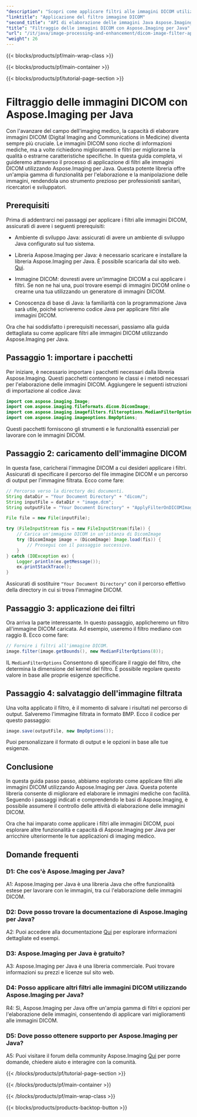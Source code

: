 ```yaml
---
"description": "Scopri come applicare filtri alle immagini DICOM utilizzando Aspose.Imaging per Java. Migliora l'imaging medico con facilità."
"linktitle": "Applicazione del filtro immagine DICOM"
"second_title": "API di elaborazione delle immagini Java Aspose.Imaging"
"title": "Filtraggio delle immagini DICOM con Aspose.Imaging per Java"
"url": "/it/java/image-processing-and-enhancement/dicom-image-filter-application/"
"weight": 26
---
```


{{< blocks/products/pf/main-wrap-class >}}

{{< blocks/products/pf/main-container >}}

{{< blocks/products/pf/tutorial-page-section >}}

# Filtraggio delle immagini DICOM con Aspose.Imaging per Java

Con l'avanzare del campo dell'imaging medico, la capacità di elaborare immagini DICOM (Digital Imaging and Communications in Medicine) diventa sempre più cruciale. Le immagini DICOM sono ricche di informazioni mediche, ma a volte richiedono miglioramenti e filtri per migliorarne la qualità o estrarne caratteristiche specifiche. In questa guida completa, vi guideremo attraverso il processo di applicazione di filtri alle immagini DICOM utilizzando Aspose.Imaging per Java. Questa potente libreria offre un'ampia gamma di funzionalità per l'elaborazione e la manipolazione delle immagini, rendendola uno strumento prezioso per professionisti sanitari, ricercatori e sviluppatori.

## Prerequisiti

Prima di addentrarci nei passaggi per applicare i filtri alle immagini DICOM, assicurati di avere i seguenti prerequisiti:

- Ambiente di sviluppo Java: assicurati di avere un ambiente di sviluppo Java configurato sul tuo sistema.

- Libreria Aspose.Imaging per Java: è necessario scaricare e installare la libreria Aspose.Imaging per Java. È possibile scaricarla dal sito web. [Qui](https://releases.aspose.com/imaging/java/).

- Immagine DICOM: dovresti avere un'immagine DICOM a cui applicare i filtri. Se non ne hai una, puoi trovare esempi di immagini DICOM online o crearne una tua utilizzando un generatore di immagini DICOM.

- Conoscenza di base di Java: la familiarità con la programmazione Java sarà utile, poiché scriveremo codice Java per applicare filtri alle immagini DICOM.

Ora che hai soddisfatto i prerequisiti necessari, passiamo alla guida dettagliata su come applicare filtri alle immagini DICOM utilizzando Aspose.Imaging per Java.

## Passaggio 1: importare i pacchetti

Per iniziare, è necessario importare i pacchetti necessari dalla libreria Aspose.Imaging. Questi pacchetti contengono le classi e i metodi necessari per l'elaborazione delle immagini DICOM. Aggiungere le seguenti istruzioni di importazione al codice Java:

```java
import com.aspose.imaging.Image;
import com.aspose.imaging.fileformats.dicom.DicomImage;
import com.aspose.imaging.imagefilters.filteroptions.MedianFilterOptions;
import com.aspose.imaging.imageoptions.BmpOptions;
```

Questi pacchetti forniscono gli strumenti e le funzionalità essenziali per lavorare con le immagini DICOM.

## Passaggio 2: caricamento dell'immagine DICOM

In questa fase, caricherai l'immagine DICOM a cui desideri applicare i filtri. Assicurati di specificare il percorso del file immagine DICOM e un percorso di output per l'immagine filtrata. Ecco come fare:

```java
// Percorso verso la directory dei documenti.
String dataDir = "Your Document Directory" + "dicom/";
String inputFile = dataDir + "image.dcm";
String outputFile = "Your Document Directory" + "ApplyFilterOnDICOMImage_out.bmp";

File file = new File(inputFile);

try (FileInputStream fis = new FileInputStream(file)) {
    // Carica un'immagine DICOM in un'istanza di DicomImage
    try (DicomImage image = (DicomImage) Image.load(fis)) {
        // Prosegui con il passaggio successivo.
    }
} catch (IOException ex) {
    Logger.println(ex.getMessage());
    ex.printStackTrace();
}
```

Assicurati di sostituire `"Your Document Directory"` con il percorso effettivo della directory in cui si trova l'immagine DICOM.

## Passaggio 3: applicazione dei filtri

Ora arriva la parte interessante. In questo passaggio, applicheremo un filtro all'immagine DICOM caricata. Ad esempio, useremo il filtro mediano con raggio 8. Ecco come fare:

```java
// Fornire i filtri all'immagine DICOM.
image.filter(image.getBounds(), new MedianFilterOptions(8));
```

IL `MedianFilterOptions` Consentono di specificare il raggio del filtro, che determina la dimensione del kernel del filtro. È possibile regolare questo valore in base alle proprie esigenze specifiche.

## Passaggio 4: salvataggio dell'immagine filtrata

Una volta applicato il filtro, è il momento di salvare i risultati nel percorso di output. Salveremo l'immagine filtrata in formato BMP. Ecco il codice per questo passaggio:

```java
image.save(outputFile, new BmpOptions());
```

Puoi personalizzare il formato di output e le opzioni in base alle tue esigenze.

## Conclusione

In questa guida passo passo, abbiamo esplorato come applicare filtri alle immagini DICOM utilizzando Aspose.Imaging per Java. Questa potente libreria consente di migliorare ed elaborare le immagini mediche con facilità. Seguendo i passaggi indicati e comprendendo le basi di Aspose.Imaging, è possibile assumere il controllo delle attività di elaborazione delle immagini DICOM.

Ora che hai imparato come applicare i filtri alle immagini DICOM, puoi esplorare altre funzionalità e capacità di Aspose.Imaging per Java per arricchire ulteriormente le tue applicazioni di imaging medico.

## Domande frequenti

### D1: Che cos'è Aspose.Imaging per Java?

A1: Aspose.Imaging per Java è una libreria Java che offre funzionalità estese per lavorare con le immagini, tra cui l'elaborazione delle immagini DICOM.

### D2: Dove posso trovare la documentazione di Aspose.Imaging per Java?

A2: Puoi accedere alla documentazione [Qui](https://reference.aspose.com/imaging/java/) per esplorare informazioni dettagliate ed esempi.

### D3: Aspose.Imaging per Java è gratuito?

A3: Aspose.Imaging per Java è una libreria commerciale. Puoi trovare informazioni su prezzi e licenze sul sito web.

### D4: Posso applicare altri filtri alle immagini DICOM utilizzando Aspose.Imaging per Java?

R4: Sì, Aspose.Imaging per Java offre un'ampia gamma di filtri e opzioni per l'elaborazione delle immagini, consentendo di applicare vari miglioramenti alle immagini DICOM.

### D5: Dove posso ottenere supporto per Aspose.Imaging per Java?

A5: Puoi visitare il forum della community Aspose.Imaging [Qui](https://forum.aspose.com/) per porre domande, chiedere aiuto e interagire con la comunità.

{{< /blocks/products/pf/tutorial-page-section >}}

{{< /blocks/products/pf/main-container >}}

{{< /blocks/products/pf/main-wrap-class >}}

{{< blocks/products/products-backtop-button >}}